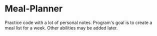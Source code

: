 # Meal-Planner
Practice code with a lot of personal notes. Program's goal is to create a meal list for a week. Other abilities may be added later.
